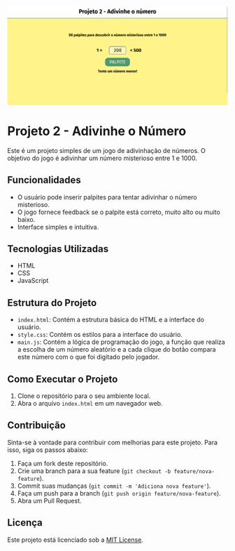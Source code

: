 ![alt text](image.png)
# Projeto 2 - Adivinhe o Número

Este é um projeto simples de um jogo de adivinhação de números. O objetivo do jogo é adivinhar um número misterioso entre 1 e 1000.

## Funcionalidades

- O usuário pode inserir palpites para tentar adivinhar o número misterioso.
- O jogo fornece feedback se o palpite está correto, muito alto ou muito baixo.
- Interface simples e intuitiva.

## Tecnologias Utilizadas

- HTML
- CSS
- JavaScript

## Estrutura do Projeto

- `index.html`: Contém a estrutura básica do HTML e a interface do usuário.
- `style.css`: Contém os estilos para a interface do usuário.
- `main.js`: Contém a lógica de programação do jogo, a função que realiza a escolha de um número aleatório e a cada clique do botão compara este número com o que foi digitado pelo jogador.

## Como Executar o Projeto

1. Clone o repositório para o seu ambiente local.
2. Abra o arquivo `index.html` em um navegador web.

## Contribuição

Sinta-se à vontade para contribuir com melhorias para este projeto. Para isso, siga os passos abaixo:

1. Faça um fork deste repositório.
2. Crie uma branch para a sua feature (`git checkout -b feature/nova-feature`).
3. Commit suas mudanças (`git commit -m 'Adiciona nova feature'`).
4. Faça um push para a branch (`git push origin feature/nova-feature`).
5. Abra um Pull Request.

## Licença

Este projeto está licenciado sob a [MIT License](LICENSE).
